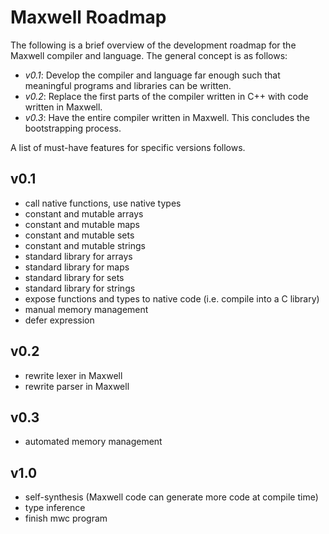 # Maxwell Roadmap
The following is a brief overview of the development roadmap for the Maxwell compiler and language. The general concept is as follows:

- *v0.1*: Develop the compiler and language far enough such that meaningful programs and libraries can be written.
- *v0.2*: Replace the first parts of the compiler written in C++ with code written in Maxwell.
- *v0.3*: Have the entire compiler written in Maxwell. This concludes the bootstrapping process.

A list of must-have features for specific versions follows.


## v0.1

- call native functions, use native types
- constant and mutable arrays
- constant and mutable maps
- constant and mutable sets
- constant and mutable strings
- standard library for arrays
- standard library for maps
- standard library for sets
- standard library for strings
- expose functions and types to native code (i.e. compile into a C library)
- manual memory management
- defer expression


## v0.2

- rewrite lexer in Maxwell
- rewrite parser in Maxwell


## v0.3

- automated memory management


## v1.0

- self-synthesis (Maxwell code can generate more code at compile time)
- type inference
- finish mwc program
